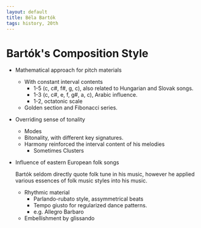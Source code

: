 ```yaml
---
layout: default
title: Béla Bartók
tags: history, 20th
---
```




# Bartók's Composition Style #

*  Mathematical approach for pitch materials
	*  With constant interval contents
		*  1-5 (c, c#, f#, g, c), also related to Hungarian and Slovak songs.
		*  1-3 (c, c#, e, f, g#, a, c), Arabic influence.
		*  1-2, octatonic scale
	*  Golden section and Fibonacci series.
*  Overriding sense of tonality
	*  Modes
	*  Bitonality, with different key signatures.
	*  Harmony reinforced the interval content of his melodies
		*  Sometimes Clusters
*  Influence of eastern European folk songs

	Bartók seldom directly quote folk tune in his music, however he applied various essences of folk music styles into his music.

	* Rhythmic material
		*  Parlando-rubato style, assymmetrical beats
		*  Tempo giusto for regularized dance patterns.
		*  e.g. Allegro Barbaro
	*  Embellishment by glissando